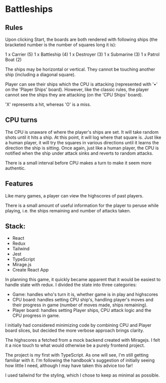 # Battleships

## Rules
Upon clicking Start, the boards are both rendered with following ships (the bracketed number is the number of squares long it is):

1 x Carrier (5)
1 x Battleship (4)
1 x Destroyer (3)
1 x Submarine (3)
1 x Patrol Boat (2)

The ships may be horizontal or vertical. They cannot be touching another ship (including a diagonal square).

Player can see their ships which the CPU is attacking (represented with '•' on the 'Player Ships' board). However, like the classic rules, the player cannot see the ships they are attacking (on the 'CPU Ships' board). 

'X' represents a hit, whereas 'O' is a miss. 

## CPU turns
The CPU is unaware of where the player's ships are set. It will take random shots until it hits a ship. At this point, it will log where that square is. Just like a human player, it will try the squares in various directions until it learns the direction the ship is sitting. Once again, just like a human player, the CPU is notified when the ship under attack sinks and reverts to random attacks. 

There is a small interval before CPU makes a turn to make it seem more authentic.

## Features
Like many games, a player can view the highscores of past players.

There is a small amount of useful information for the player to peruse while playing, i.e. the ships remaining and number of attacks taken.

## Stack:
- React
- Redux
- Tailwind
- Jest
- TypeScript
- Mirage.js
- Create React App

In planning this game, it quickly became apparent that it would be easiest to handle state with redux. I divided the state into three categories:
* Game: handles who's turn it is, whether game is in play and highscores
* CPU board: handles setting CPU ship's, handling player's moves and their progress in game (number of moves made, ships remaining).
* Player board: handles setting Player ships, CPU attack logic and the CPU progress in game.

I initially had considered minimizing code by combining CPU and Player board slices, but decided the more verbose approach brings clarity. 

The highscores a fetched from a mock backend created with Miragejs. I felt it a nice touch to what would otherwise be a purely frontend project.

The project is my first with TypeScript. As one will see, I'm still getting familiar with it. I'm following the handbook's suggestion of initially seeing how little I need, although I may have taken this advice too far!

I used tailwind for the styling, which I chose to keep as minimal as possible.


